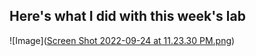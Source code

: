
## Here's what I did with this week's lab

![Image]([Screen Shot 2022-09-24 at 11.23.30 PM.png](https://github.com/b4tan/cse15l-lab-reports/blob/main/Screen%20Shot%202022-09-24%20at%2011.23.30%20PM.png))
